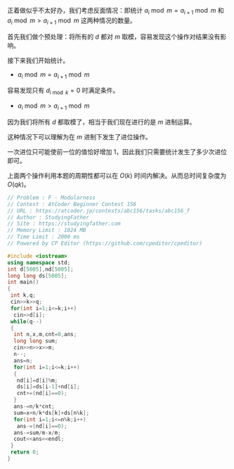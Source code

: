 正着做似乎不太好办，我们考虑反面情况：即统计 $a_i \bmod m = a_{i+1} \bmod m$ 和 $a_i \bmod m \gt a_{i+1} \bmod m$ 这两种情况的数量。

首先我们做个预处理：将所有的 $d$ 都对 $m$ 取模，容易发现这个操作对结果没有影响。

接下来我们开始统计。

- $a_i \bmod m=a_{i+1} \bmod m$

容易发现只有 $d_{i \bmod k}=0$ 时满足条件。

- $a_i \bmod m \gt a_{i+1} \bmod m$

因为我们将所有 $d$ 都取模了，相当于我们现在进行的是 $m$ 进制运算。

这种情况下可以理解为在 $m$ 进制下发生了进位操作。

一次进位只可能使前一位的值恰好增加 $1$，因此我们只需要统计发生了多少次进位即可。

上面两个操作利用本题的周期性都可以在 $O(k)$ 时间内解决。从而总时间复杂度为 $O(qk)$。

```cpp
// Problem : F - Modularness
// Contest : AtCoder Beginner Contest 156
// URL : https://atcoder.jp/contests/abc156/tasks/abc156_f
// Author : StudyingFather
// Site : https://studyingfather.com
// Memory Limit : 1024 MB
// Time Limit : 2000 ms
// Powered by CP Editor (https://github.com/cpeditor/cpeditor)

#include <iostream>
using namespace std;
int d[5005],nd[5005];
long long ds[5005];
int main()
{
 int k,q;
 cin>>k>>q;
 for(int i=1;i<=k;i++)
  cin>>d[i];
 while(q--)
 {
  int n,x,m,cnt=0,ans;
  long long sum;
  cin>>n>>x>>m;
  n--;
  ans=n;
  for(int i=1;i<=k;i++)
  {
   nd[i]=d[i]%m;
   ds[i]=ds[i-1]+nd[i];
   cnt+=(nd[i]==0);
  }
  ans-=n/k*cnt;
  sum=x+n/k*ds[k]+ds[n%k];
  for(int i=1;i<=n%k;i++)
   ans-=(nd[i]==0);
  ans-=sum/m-x/m;
  cout<<ans<<endl;
 }
 return 0;
}
```